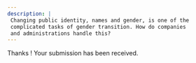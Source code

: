 ```yaml
---
description: |
 Changing public identity, names and gender, is one of the
 complicated tasks of gender transition. How do companies
 and administrations handle this? 
---
```


Thanks ! Your submission has been received.
